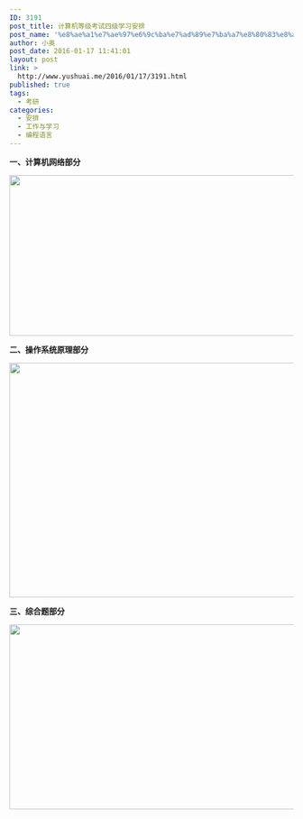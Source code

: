 ```yaml
---
ID: 3191
post_title: 计算机等级考试四级学习安排
post_name: '%e8%ae%a1%e7%ae%97%e6%9c%ba%e7%ad%89%e7%ba%a7%e8%80%83%e8%af%95%e5%9b%9b%e7%ba%a7%e5%ad%a6%e4%b9%a0%e5%ae%89%e6%8e%92'
author: 小奥
post_date: 2016-01-17 11:41:01
layout: post
link: >
  http://www.yushuai.me/2016/01/17/3191.html
published: true
tags:
  - 考研
categories:
  - 安排
  - 工作与学习
  - 编程语言
---
```

<strong>一、计算机网络部分</strong><!--more-->

<img class="aligncenter" src="http://www.yushuai.me/zjyt/plan/2016hanjia/jsjwl.jpg" alt="" width="561" height="285" />

<strong>二、操作系统原理部分</strong>

<img class="aligncenter" src="http://www.yushuai.me/zjyt/plan/2016hanjia/czxtyl.png" alt="" width="564" height="416" />

<strong>三、综合题部分</strong>

<img class="aligncenter" src="http://www.yushuai.me/zjyt/plan/2016hanjia/zhfx.png" alt="" width="545" height="328" />